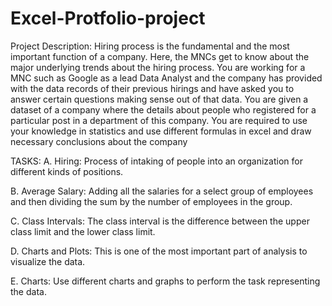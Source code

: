 # Excel-Protfolio-project

Project Description:
Hiring process is the fundamental and the most
important function of a company. Here, the MNCs
get to know about the major underlying trends about
the hiring process.
You are working for a MNC such as Google as a lead Data Analyst
and the company has provided with the data records of their
previous hirings and have asked you to answer certain questions
making sense out of that data.
You are given a dataset of a company where the
details about people who registered for a particular
post in a department of this company. You are
required to use your knowledge in statistics and use
different formulas in excel and draw necessary
conclusions about the company


TASKS:
A. Hiring: Process of intaking of people
into an organization for different
kinds of positions.

B. Average Salary: Adding all the salaries
for a select group of employees and
then dividing the sum by the number
of employees in the group.

C. Class Intervals: The class interval is the
difference between the upper class
limit and the lower class limit.

D. Charts and Plots: This is one of the
most important part of analysis to
visualize the data.

E. Charts: Use different charts and
graphs to perform the task
representing the data.
